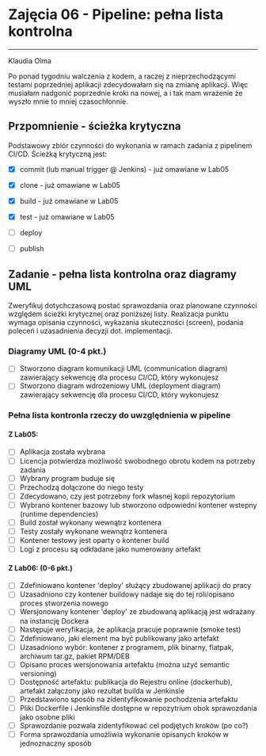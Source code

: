 # Zajęcia 06 -  Pipeline: pełna lista kontrolna
---
Klaudia Olma

Po ponad tygodniu walczenia z kodem, a raczej z nieprzechodzącymi testami poprzedniej aplikacji zdecydowałam się na zmianę aplikacji. Więc musiałam nadgonić poprzednie kroki na nowej, a i tak mam wrażenie że wyszło mnie to mniej czasochłonnie.


## Przpomnienie - ścieżka krytyczna
Podstawowy zbiór czynności do wykonania w ramach zadania z pipelinem CI/CD. Ścieżką krytyczną jest:
- [x] commit (lub manual trigger @ Jenkins) - już omawiane w Lab05
- [x] clone - już omawiane w Lab05
- [x] build - już omawiane w Lab05
- [x] test - już omawiane w Lab05
- [ ] deploy
- [ ] publish


## Zadanie - pełna lista kontrolna oraz diagramy UML
Zweryfikuj dotychczasową postać sprawozdania oraz planowane czynności względem ścieżki krytycznej oraz poniższej listy. Realizacja punktu wymaga opisania czynności, wykazania skuteczności (screen), podania poleceń i uzasadnienia decyzji dot. implementacji.

### Diagramy UML (0-4 pkt.)
- [ ] Stworzono diagram komunikacji UML (communication diagram) zawierający sekwencję dla procesu CI/CD, który wykonujesz
- [ ] Stworzono diagram wdrożeniowy UML (deployment diagram) zawierający sekwencję dla procesu CI/CD, który wykonujesz

### Pełna lista kontronla rzeczy do uwzględnienia w pipeline
#### Z Lab05:
- [ ] Aplikacja została wybrana
- [ ] Licencja potwierdza możliwość swobodnego obrotu kodem na potrzeby zadania
- [ ] Wybrany program buduje się
- [ ] Przechodzą dołączone do niego testy
- [ ] Zdecydowano, czy jest potrzebny fork własnej kopii repozytorium
- [ ] Wybrano kontener bazowy lub stworzono odpowiedni kontener wstepny (runtime dependencies)
- [ ] Build został wykonany wewnątrz kontenera
- [ ] Testy zostały wykonane wewnątrz kontenera
- [ ] Kontener testowy jest oparty o kontener build
- [ ] Logi z procesu są odkładane jako numerowany artefakt

#### Z Lab06: (0-6 pkt.)
- [ ] Zdefiniowano kontener 'deploy' służący zbudowanej aplikacji do pracy
- [ ] Uzasadniono czy kontener buildowy nadaje się do tej roli/opisano proces stworzenia nowego
- [ ] Wersjonowany kontener 'deploy' ze zbudowaną aplikacją jest wdrażany na instancję Dockera
- [ ] Następuje weryfikacja, że aplikacja pracuje poprawnie (smoke test)
- [ ] Zdefiniowano, jaki element ma być publikowany jako artefakt
- [ ] Uzasadniono wybór: kontener z programem, plik binarny, flatpak, archiwum tar.gz, pakiet RPM/DEB
- [ ] Opisano proces wersjonowania artefaktu (można użyć semantic versioning)
- [ ] Dostępność artefaktu: publikacja do Rejestru online (dockerhub), artefakt załączony jako rezultat builda w Jenkinsie
- [ ] Przedstawiono sposób na zidentyfikowanie pochodzenia artefaktu
- [ ] Pliki Dockerfile i Jenkinsfile dostępne w repozytrium obok sprawozdania jako osobne pliki
- [ ] Sprawozdanie pozwala zidentyfikować cel podjętych kroków (po co?)
- [ ] Forma sprawozdania umożliwia wykonanie opisanych kroków w jednoznaczny sposób